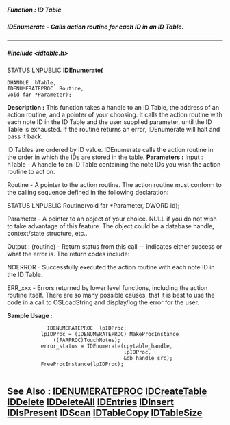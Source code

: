 ##### Function : ID Table
##### IDEnumerate - Calls action routine for each ID in an ID Table.
---
##### #include <idtable.h>
STATUS LNPUBLIC **IDEnumerate(**

	DHANDLE  hTable,
	IDENUMERATEPROC  Routine,
	void far *Parameter);
**Description :**
This function takes a handle to an ID Table, the address of an action routine, 
and a pointer of your choosing.  It calls the action routine with each note ID 
in the ID Table and the user supplied parameter, until the ID Table is 
exhausted.  If the routine returns an error, IDEnumerate will halt and pass it 
back.

ID Tables are ordered by ID value. IDEnumerate calls the action routine in the 
order in which the IDs are stored in the table.
**Parameters :**
Input :
hTable  -  A handle to an ID Table containing the note IDs you wish the action routine to act on.

Routine  -  A pointer to the action routine.  The action routine must conform to the calling sequence defined in the following declaration:  
 
STATUS LNPUBLIC Routine(void far *Parameter, DWORD id);

Parameter  -  A pointer to an object of your choice.  NULL if you do not wish to take advantage of this feature.  The object could be a database handle, context/state structure, etc..

Output :
(routine)  -  Return status from this call -- indicates either success or what the error is. The return codes include:

NOERROR - Successfully executed the action routine with each note ID in the ID Table.

ERR_xxx - Errors returned by lower level functions, including the action routine itself.  There are so many possible causes, that it is best to use the code in a call to OSLoadString and display/log the error for the user.


**Sample Usage :**
```
             IDENUMERATEPROC  lpIDProc;
           lpIDProc = (IDENUMERATEPROC) MakeProcInstance
               ((FARPROC)TouchNotes);
           error_status = IDEnumerate(cpytable_handle,
                                      lpIDProc,
                                      &db_handle_src);
           FreeProcInstance(lpIDProc);
           

```
**See Also :**
[IDENUMERATEPROC](D:/md_files/IDENUMERATEPROC.md)
[IDCreateTable](D:/md_files/IDCreateTable.md)
[IDDelete](D:/md_files/IDDelete.md)
[IDDeleteAll](D:/md_files/IDDeleteAll.md)
[IDEntries](D:/md_files/IDEntries.md)
[IDInsert](D:/md_files/IDInsert.md)
[IDIsPresent](D:/md_files/IDIsPresent.md)
[IDScan](D:/md_files/IDScan.md)
[IDTableCopy](D:/md_files/IDTableCopy.md)
[IDTableSize](D:/md_files/IDTableSize.md)
---
